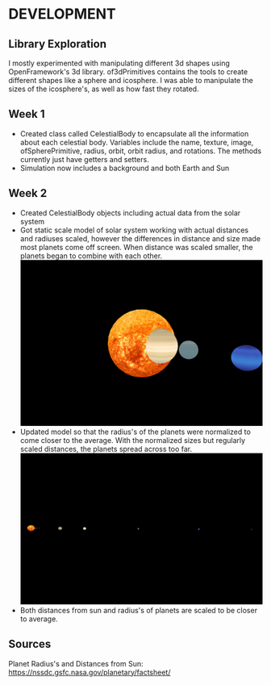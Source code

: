 # DEVELOPMENT

## Library Exploration
I mostly experimented with manipulating different 3d shapes using OpenFramework's 3d library. of3dPrimitives contains the tools to create different shapes like a sphere and icosphere. I was able to manipulate the sizes of the icosphere's, as well as how fast they rotated.

## Week 1
- Created class called CelestialBody to encapsulate all the information about each celestial body. Variables include the name, texture, image, ofSpherePrimitive, radius, orbit, orbit radius, and rotations. The methods currently just have getters and setters.
- Simulation now includes a background and both Earth and Sun

## Week 2
- Created CelestialBody objects including actual data from the solar system
- Got static scale model of solar system working with actual distances and radiuses scaled, however the differences in distance and size made most planets come off screen. When distance was scaled smaller, the planets began to combine with each other.
![scaled system errors](ScalingIssue.png)
- Updated model so that the radius's of the planets were normalized to come closer to the average. With the normalized sizes but regularly scaled distances, the planets spread across too far.
![distance scaling issues](NormalizedSizeDistanceUnscaled.png)
- Both distances from sun and radius's of planets are scaled to be closer to average.


## Sources
Planet Radius's and Distances from Sun: https://nssdc.gsfc.nasa.gov/planetary/factsheet/

